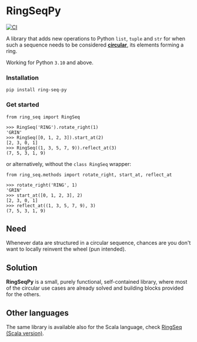 # **RingSeqPy**
[![CI](https://github.com/scala-tessella/ring-seq/actions/workflows/python-package.yml/badge.svg)](https://github.com/scala-tessella/ring-seq/actions/workflows/python-package.yml)

A library that adds new operations to Python `list`, `tuple` and `str`
for when such a sequence needs to be considered [**circular**](https://scala-tessella.github.io/ring-seq-py/what-is/),
its elements forming a ring.

Working for Python `3.10` and above.

### Installation
```
pip install ring-seq-py
```

### Get started

```pycon
from ring_seq import RingSeq

>>> RingSeq('RING').rotate_right(1)
'GRIN'
>>> RingSeq([0, 1, 2, 3]).start_at(2)
[2, 3, 0, 1]
>>> RingSeq((1, 3, 5, 7, 9)).reflect_at(3)
(7, 5, 3, 1, 9)
```

or alternatively, without the `class RingSeq` wrapper:

```pycon
from ring_seq.methods import rotate_right, start_at, reflect_at

>>> rotate_right('RING', 1)
'GRIN'
>>> start_at([0, 1, 2, 3], 2)
[2, 3, 0, 1]
>>> reflect_at((1, 3, 5, 7, 9), 3)
(7, 5, 3, 1, 9)
```

## Need
Whenever data are structured in a circular sequence,
chances are you don't want to locally reinvent the wheel (pun intended).

## Solution
**RingSeqPy** is a small, purely functional, self-contained library,
where most of the circular use cases are already solved
and building blocks provided for the others.

## Other languages
The same library is available also for the Scala language, check [RingSeq (Scala version)](https://github.com/scala-tessella/ring-seq/).
